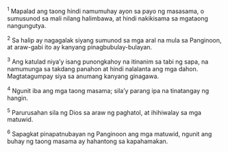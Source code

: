<sup>1</sup>
Mapalad ang taong hindi namumuhay ayon sa payo ng masasama, o sumusunod sa mali nilang halimbawa, at hindi nakikisama sa mgataong nangungutya. 

<sup>2</sup>
Sa halip ay nagagalak siyang sumunod sa mga aral na mula sa Panginoon, at araw-gabi ito ay kanyang pinagbubulay-bulayan. 

<sup>3</sup>
Ang katulad niyaʼy isang punongkahoy na itinanim sa tabi ng sapa, na namumunga sa takdang panahon at hindi nalalanta ang mga dahon. Magtatagumpay siya sa anumang kanyang ginagawa. 

<sup>4</sup>
Ngunit iba ang mga taong masama; silaʼy parang ipa na tinatangay ng hangin. 

<sup>5</sup>
Parurusahan sila ng Dios sa araw ng paghatol, at ihihiwalay sa mga matuwid. 

<sup>6</sup>
Sapagkat pinapatnubayan ng Panginoon ang mga matuwid, ngunit ang buhay ng taong masama ay hahantong sa kapahamakan.